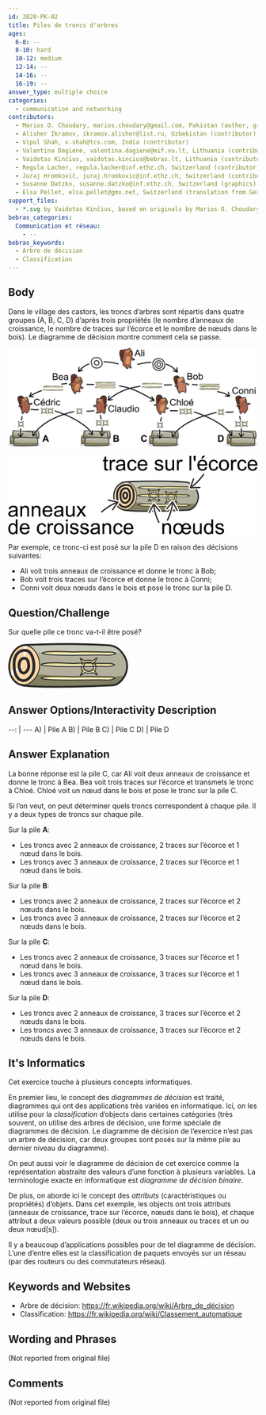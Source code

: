 ```yaml
---
id: 2020-PK-02
title: Piles de troncs d'arbres
ages:
  6-8: --
  8-10: hard
  10-12: medium
  12-14: --
  14-16: --
  16-19: --
answer_type: multiple choice
categories:
  - communication and networking
contributors:
  - Marios O. Choudary, marios.choudary@gmail.com, Pakistan (author, graphics)
  - Alisher Ikramov, ikramov.alisher@list.ru, Uzbekistan (contributor)
  - Vipul Shah, v.shah@tcs.com, India (contributor)
  - Valentina Dagienė, valentina.dagiene@mif.vu.lt, Lithuania (contributor)
  - Vaidotas Kinčius, vaidotas.kincius@bebras.lt, Lithuania (contributor, graphics)
  - Regula Lacher, regula.lacher@inf.ethz.ch, Switzerland (contributor, translation from English into German)
  - Juraj Hromkovič, juraj.hromkovic@inf.ethz.ch, Switzerland (contributor)
  - Susanne Datzko, susanne.datzko@inf.ethz.ch, Switzerland (graphics)
  - Elsa Pellet, elsa.pellet@gmx.net, Switzerland (translation from German into French)
support_files:
  - *.svg by Vaidotas Kinčius, based on originals by Marios O. Choudary, modified by Susanne Datzko
bebras_categories:
  Communication et réseau:
    - --
bebras_keywords:
  - Arbre de décision
  - Classification
---
```



## Body

Dans le village des castors, les troncs d’arbres sont répartis dans quatre groupes (A, B, C, D) d’après trois propriétés (le nombre d’anneaux de croissance, le nombre de traces sur l’écorce et le nombre de nœuds dans le bois). Le diagramme de décision montre comment cela se passe. 
 
![](graphics/2020-PK-02_taskbody1-compatible.svg "Règles de classification (550px)")

![](graphics/2020-PK-02_taskbody2-fra-compatible.svg "Exemple (200px right)")

Par exemple, ce tronc-ci est posé sur la pile D en raison des décisions suivantes:
 - Ali voit trois anneaux de croissance et donne le tronc à Bob;
 - Bob voit trois traces sur l’écorce et donne le tronc à Conni;
 - Conni voit deux nœuds dans le bois et pose le tronc sur la pile D.


## Question/Challenge

Sur quelle pile ce tronc va-t-il être posé?

![](graphics/2020-PK-02_question-compatible.svg "Tronc (69px)")


## Answer Options/Interactivity Description

--: | ---
 A) | Pile A
 B) | Pile B
 C) | Pile C
 D) | Pile D


## Answer Explanation

La bonne réponse est la pile C, car Ali voit deux anneaux de croissance et donne le tronc à Bea. Bea voit trois traces sur l’écorce et transmets le tronc à Chloé. Chloé voit un nœud dans le bois et pose le tronc sur la pile C.

Si l’on veut, on peut déterminer quels troncs correspondent à chaque pile. Il y a deux types de troncs sur chaque pile.

Sur la pile **A**:
 - Les troncs avec 2 anneaux de croissance, 2 traces sur l’écorce et 1 nœud dans le bois.
 - Les troncs avec 3 anneaux de croissance, 2 traces sur l’écorce et 1 nœud dans le bois.

Sur la pile **B**: 
 - Les troncs avec 2 anneaux de croissance, 2 traces sur l’écorce et 2 nœuds dans le bois.
 - Les troncs avec 3 anneaux de croissance, 2 traces sur l’écorce et 2 nœuds dans le bois.

Sur la pile **C**:
 - Les troncs avec 2 anneaux de croissance, 3 traces sur l’écorce et 1 nœud dans le bois.
 - Les troncs avec 3 anneaux de croissance, 3 traces sur l’écorce et 1 nœud dans le bois.

Sur la pile **D**:
 - Les troncs avec 2 anneaux de croissance, 3 traces sur l’écorce et 2 nœuds dans le bois.
 - Les troncs avec 3 anneaux de croissance, 3 traces sur l’écorce et 2 nœuds dans le bois.


## It's Informatics

Cet exercice touche à plusieurs concepts informatiques.

En premier lieu, le concept des _diagrammes de décision_ est traité, diagrammes qui ont des applications très variées en informatique. Ici, on les utilise pour la _classification_ d’objects dans certaines catégories (très souvent, on utilise des arbres de décision, une forme spéciale de diagrammes de décision. Le diagramme de décision de l’exercice n’est pas un arbre de décision, car deux groupes sont posés sur la même pile au dernier niveau du diagramme).

On peut aussi voir le diagramme de décision de cet exercice comme la représentation abstraite des valeurs d’une fonction à plusieurs variables. La terminologie exacte en informatique est _diagramme de décision binaire_.

De plus, on aborde ici le concept des _attributs_ (caractéristiques ou propriétés) d’objets. Dans cet exemple, les objects ont trois attributs (anneaux de croissance, trace sur l’écorce, nœuds dans le bois), et chaque attribut a deux valeurs possible (deux ou trois anneaux ou traces et un ou deux nœud[s]).

Il y a beaucoup d’applications possibles pour de tel diagramme de décision. L’une d’entre elles est la classification de paquets envoyés sur un réseau (par des routeurs ou des commutateurs réseau).


## Keywords and Websites

 - Arbre de décision: https://fr.wikipedia.org/wiki/Arbre_de_décision
 - Classification: https://fr.wikipedia.org/wiki/Classement_automatique


## Wording and Phrases

(Not reported from original file)


## Comments

(Not reported from original file)
